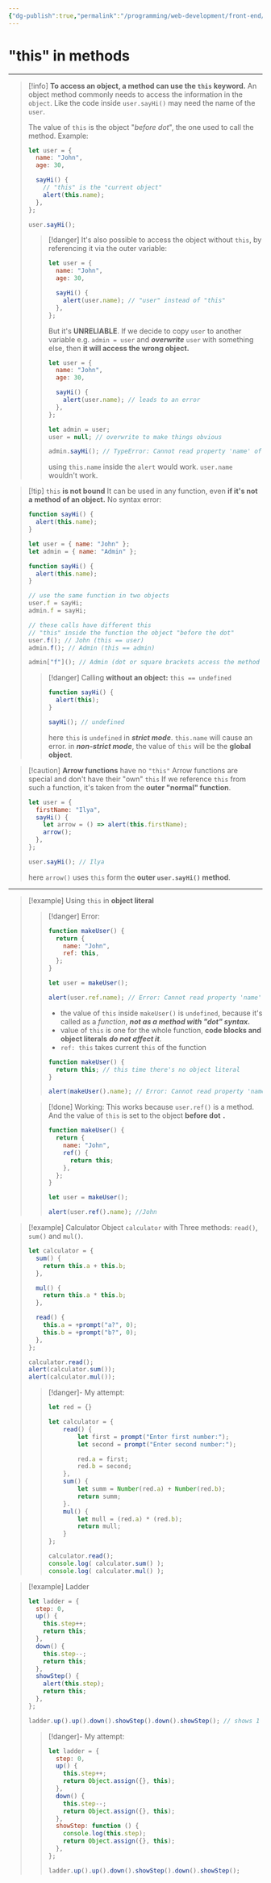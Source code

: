 ```yaml
---
{"dg-publish":true,"permalink":"/programming/web-development/front-end/javascript-vanilla/03-objects/04-object-methods-this/02-this-in-methods/","tags":["programming","webdevelopment","frontend","JavaScript"]}
---
```



# "this" in methods

---

> [!info] **To access an object, a method can use the `this` keyword.**
> An object method commonly needs to access the information in the `object`.
> Like the code inside `user.sayHi()` may need the name of the `user`.
>
> The value of `this` is the object "_before dot_", the one used to call the method.
> Example:
>
> ```javascript
> let user = {
>   name: "John",
>   age: 30,
>
>   sayHi() {
>     // "this" is the "current object"
>     alert(this.name);
>   },
> };
>
> user.sayHi();
> ```
>
> > [!danger] It's also possible to access the object without `this`, by referencing it via the outer variable:
> >
> > ```javascript
> > let user = {
> >   name: "John",
> >   age: 30,
> >
> >   sayHi() {
> >     alert(user.name); // "user" instead of "this"
> >   },
> > };
> > ```
> >
> > But it's **UNRELIABLE**. If we decide to copy `user` to another variable e.g. `admin = user` and **_overwrite_** `user` with something else, then **it will access the wrong object.**
> >
> > ```javascript
> > let user = {
> >   name: "John",
> >   age: 30,
> >
> >   sayHi() {
> >     alert(user.name); // leads to an error
> >   },
> > };
> >
> > let admin = user;
> > user = null; // overwrite to make things obvious
> >
> > admin.sayHi(); // TypeError: Cannot read property 'name' of null
> > ```
> >
> > using `this.name` inside the `alert` would work.
> > `user.name` wouldn't work.

> [!tip] `this` **is not bound**
> It can be used in any function, even **if it's not a method of an object.**
> No syntax error:
>
> ```javascript
> function sayHi() {
>   alert(this.name);
> }
> ```
>
> ```javascript
> let user = { name: "John" };
> let admin = { name: "Admin" };
>
> function sayHi() {
>   alert(this.name);
> }
>
> // use the same function in two objects
> user.f = sayHi;
> admin.f = sayHi;
>
> // these calls have different this
> // "this" inside the function the object "before the dot"
> user.f(); // John (this == user)
> admin.f(); // Admin (this == admin)
>
> admin["f"](); // Admin (dot or square brackets access the method - doesn't matter)
> ```
>
> > [!danger] Calling **without an object:** `this == undefined`
> >
> > ```javascript
> > function sayHi() {
> >   alert(this);
> > }
> >
> > sayHi(); // undefined
> > ```
> >
> > here `this` is `undefined` in **_strict mode_**. `this.name` will cause an error.
> > in **_non-strict mode_**, the value of `this` will be the **global object**.

> [!caution] **Arrow functions** have no `"this"`
> Arrow functions are special and don't have their "own" `this`
> If we reference `this` from such a function, it's taken from the **outer "normal" function**.
>
> ```javascript
> let user = {
>   firstName: "Ilya",
>   sayHi() {
>     let arrow = () => alert(this.firstName);
>     arrow();
>   },
> };
>
> user.sayHi(); // Ilya
> ```
>
> here `arrow()` uses `this` form the **outer `user.sayHi()` method**.

---

> [!example] Using `this` in **object literal**
>
> > [!danger] Error:
> >
> > ```javascript
> > function makeUser() {
> >   return {
> >     name: "John",
> >     ref: this,
> >   };
> > }
> >
> > let user = makeUser();
> >
> > alert(user.ref.name); // Error: Cannot read property 'name' of undefined
> > ```
> >
> > - the value of `this` inside `makeUser()` is `undefined`, because it's called as a _function_, **_not as a method with "dot" syntax._**
> > - value of `this` is one for the whole function, **code blocks and object literals** **_do not affect it_**.
> > - `ref: this` takes current `this` of the function
> >
> > ```javascript
> > function makeUser() {
> >   return this; // this time there's no object literal
> > }
> >
> > alert(makeUser().name); // Error: Cannot read property 'name' of undefined
> > ```
>
> > [!done] Working:
> > This works because `user.ref()` is a method. And the value of `this` is set to the object **before dot `.`**
> >
> > ```javascript
> > function makeUser() {
> >   return {
> >     name: "John",
> >     ref() {
> >       return this;
> >     },
> >   };
> > }
> >
> > let user = makeUser();
> >
> > alert(user.ref().name); //John
> > ```

> [!example] Calculator
> Object `calculator` with Three methods: `read()`, `sum()` and `mul()`.
>
> ```javascript
> let calculator = {
>   sum() {
>     return this.a + this.b;
>   },
>
>   mul() {
>     return this.a * this.b;
>   },
>
>   read() {
>     this.a = +prompt("a?", 0);
>     this.b = +prompt("b?", 0);
>   },
> };
>
> calculator.read();
> alert(calculator.sum());
> alert(calculator.mul());
> ```
>
> > [!danger]- My attempt:
> >
> > ```javascript
> > let red = {}
> >
> > let calculator = {
> > 	read() {
> > 		let first = prompt("Enter first number:");
> > 		let second = prompt("Enter second number:");
> >
> > 		red.a = first;
> > 		red.b = second;
> > 	},
> > 	sum() {
> > 		let summ = Number(red.a) + Number(red.b);
> > 		return summ;
> > 	}.
> > 	mul() {
> > 		let mull = (red.a) * (red.b);
> > 		return mull;
> > 	}
> > };
> >
> > calculator.read();
> > console.log( calculator.sum() );
> > console.log( calculator.mul() );
> > ```

> [!example] Ladder
>
> ```javascript
> let ladder = {
>   step: 0,
>   up() {
>     this.step++;
>     return this;
>   },
>   down() {
>     this.step--;
>     return this;
>   },
>   showStep() {
>     alert(this.step);
>     return this;
>   },
> };
>
> ladder.up().up().down().showStep().down().showStep(); // shows 1 then 0
> ```
>
> > [!danger]- My attempt:
> >
> > ```javascript
> > let ladder = {
> >   step: 0,
> >   up() {
> >     this.step++;
> >     return Object.assign({}, this);
> >   },
> >   down() {
> >     this.step--;
> >     return Object.assign({}, this);
> >   },
> >   showStep: function () {
> >     console.log(this.step);
> >     return Object.assign({}, this);
> >   },
> > };
> >
> > ladder.up().up().down().showStep().down().showStep();
> > ```
